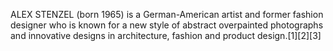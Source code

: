 ALEX STENZEL (born 1965) is a German-American artist and former fashion designer who is known for a new style of abstract overpainted photographs and innovative designs in architecture, fashion and product design.[1][2][3]
